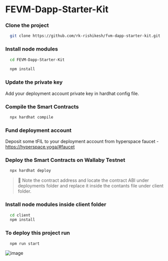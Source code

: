 # FEVM-Dapp-Starter-Kit

### Clone the project
```bash
  git clone https://github.com/rk-rishikesh/fvm-dapp-starter-kit.git
```
### Install node modules
```bash
  cd FEVM-Dapp-Starter-Kit
  
  npm install
```
### Update the private key
Add your deployment account private key in hardhat config file.

### Compile the Smart Contracts
```bash
  npx hardhat compile
```
### Fund deployment account
Deposit some tFIL to your deployment account from hyperspace faucet - https://hyperspace.yoga/#faucet

### Deploy the Smart Contracts on Wallaby Testnet
```bash
  npx hardhat deploy
```

> 📢 Note the contract address and locate the contract ABI under deployments folder and replace it inside the contants file under client folder.

### Install node modules inside client folder
```bash
  cd client
  npm install
```

### To deploy this project run

```bash
  npm run start
```
![image](https://user-images.githubusercontent.com/59107121/213632197-57ae640e-d20f-4c00-84f8-e103330e0b59.png)

```
